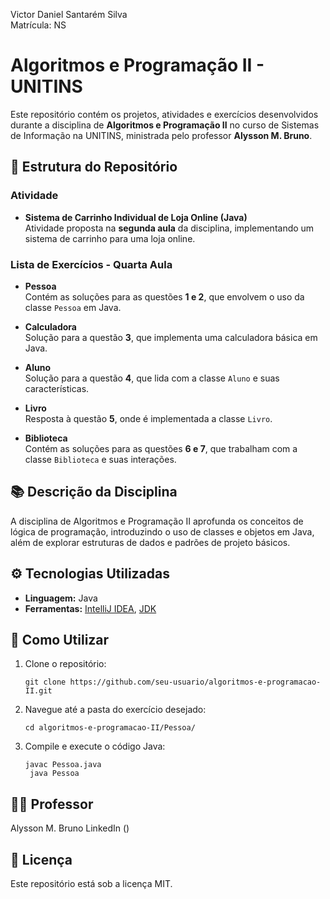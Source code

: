 Victor Daniel Santarém Silva \
Matrícula: NS


# Algoritmos e Programação II - UNITINS

Este repositório contém os projetos, atividades e exercícios desenvolvidos durante a disciplina de **Algoritmos e Programação II** no curso de Sistemas de Informação na UNITINS, ministrada pelo professor **Alysson M. Bruno**.

## 📂 Estrutura do Repositório

### Atividade

- **Sistema de Carrinho Individual de Loja Online (Java)**  
  Atividade proposta na **segunda aula** da disciplina, implementando um sistema de carrinho para uma loja online.

### Lista de Exercícios - Quarta Aula

- **Pessoa**  
  Contém as soluções para as questões **1 e 2**, que envolvem o uso da classe `Pessoa` em Java.
  
- **Calculadora**  
  Solução para a questão **3**, que implementa uma calculadora básica em Java.

- **Aluno**  
  Solução para a questão **4**, que lida com a classe `Aluno` e suas características.

- **Livro**  
  Resposta à questão **5**, onde é implementada a classe `Livro`.

- **Biblioteca**  
  Contém as soluções para as questões **6 e 7**, que trabalham com a classe `Biblioteca` e suas interações.

## 📚 Descrição da Disciplina

A disciplina de Algoritmos e Programação II aprofunda os conceitos de lógica de programação, introduzindo o uso de classes e objetos em Java, além de explorar estruturas de dados e padrões de projeto básicos.

## ⚙️ Tecnologias Utilizadas

- **Linguagem:** Java
- **Ferramentas:** [IntelliJ IDEA](https://www.jetbrains.com/idea/), [JDK](https://www.oracle.com/java/technologies/javase-downloads.html)

## 🚀 Como Utilizar

1. Clone o repositório:
   ```
   git clone https://github.com/seu-usuario/algoritmos-e-programacao-II.git
2. Navegue até a pasta do exercício desejado:
   ```
   cd algoritmos-e-programacao-II/Pessoa/
3. Compile e execute o código Java:
   ```
   javac Pessoa.java
    java Pessoa

## 👨‍🏫 Professor
Alysson M. Bruno
LinkedIn ()

## 📝 Licença
Este repositório está sob a licença MIT.
